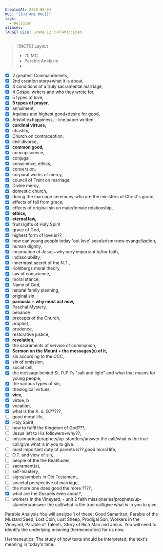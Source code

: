 ```yaml
---
CreatedAt: 2025-06-04
MOC: "[[HRT4M1 MOC]]"
tags:
  - Religion
aliases: 
TARGET DECK: Grade 12::HRT4M1::Exam
---
```


> [!NOTE] Layout
> - 70 MC
> - Parable Analysis
> - 

-   [x] 2 greatest Commandments,
-   [x] 2nd creation story+what it is about,
-   [x] 4 conditions of a truly sacramental marriage,
-   [x] 4 Gospel writers and who they wrote for,
-   [x] 5 types of love,
-   [x] **5 types of prayer,**
-   [x] annulment,
-   [x] Aquinas and highest good+desire for good,
-   [x] Aristotle+happiness, - line paper written
-   [x] **cardinal virtues,**
-   [x] chastity,
-   [x] Church on contraception,
-   [x] civil divorce,
-   [x] **common good,**
-   [x] concupiscence,
-   [x] conjugal,
-   [x] conscience, ethics,
-   [x] conversion,
-   [x] corporal works of mercy,
-   [x] council of Trent on marriage,
-   [x] Divine mercy,
-   [x] domestic church,
-   [x] during the marriage ceremony-who are the ministers of Christ's grace,
-   [x] effects of fall from grace,
-   [x] effects of original sin on male/female relationship,
-   [x] **ethics,**
-   [x] **eternal law,**
-   [x] fruits/gifts of Holy Spirit
-   [x] grace of God,
-   [x] highest form of love is??,
-   [x] how can young people today 'out love' secularism=new evangelization,
-   [x] human dignity,
-   [x] Incarnation of Jesus+why very important to/for faith,
-   [x] indissolubility,
-   [x] innermost secret of the N.T.,
-   [x] Kohlbergs moral theory,
-   [x] law of conscience,
-   [x] moral stance,
-   [x] Name of God,
-   [x] natural family planning,
-   [x] original sin,
-   [x] **parousia + why must act now,**
-   [x] Paschal Mystery,
-   [x] penance
-   [x] precepts of the Church,
-   [x] prophet,
-   [x] prudence,
-   [x] restorative justice,
-   [x] **revelation,**
-   [x] the sacraments of service of communion,
-   [x] **Sermon on the Mount + the messages(s) of it,**
-   [x] sin according to the CCC,
-   [x] sin of omission,
-   [x] social cell,
-   [x] the message behind St. PJPII's "salt and light" and what that means for young people,
-   [x] the various types of sin,
-   [x] theological virtues,
-   [x] **vice,**
-   [x] virtue, b
-   [x] vocation,
-   [x] what is the K. o. G.?????,
-   [ ] good moral life,
-   [x] Holy Spirit,
-   [ ] how to fulfil the Kingdom of God???,
-   [ ] Jesus left to His followers+why??,
-   [ ] missionaries/prophets/up-standers/answer the call/what is the true call/give what is in you to give.
-   [ ] most important duty of parents is??,good moral life,
-   [ ] O.T. and view of sin,
-   [ ] people of the the Beatitudes,
-   [ ] sacrament(s),
-   [ ] self-mastery,
-   [ ] signs/symbols in Old Testament,
-   [ ] societal perspective of marriage,
-   [ ] the more one does good the more ????,
-   [x] what are the Gospels even about?,
-   [ ] workers in the Vineyard, - unit 2 faith
missionaries/prophets/up-standers/answer the call/what is the true call/give what is in you to give. 

Parable Analysis
You will analyze 1 of these: Good Samaritan, Parable of the Mustard Seed, Lost Coin, Lost Sheep, Prodigal Son, Workers in the Vineyard, Parable of Talents, Story of Rich Man and Jesus. You will need to identify the underlying meaning (hermeneutics) for us now.

Hermeneutics: The study of how texts should be interpreted; the text's meaning in today's time.

